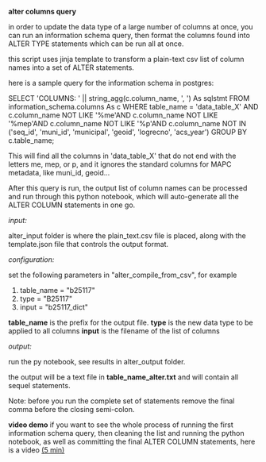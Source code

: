 __alter columns query__

in order to update the data type of a large number of columns at once, you can run an information schema query, then format the columns found into ALTER TYPE statements which can be run all at once.

this script uses jinja template to transform a plain-text csv list of column names into a set of ALTER statements.

here is a sample query for the information schema in postgres:

SELECT 'COLUMNS: ' || string_agg(c.column_name, ', ') As sqlstmt
FROM information_schema.columns As c
WHERE table_name = 'data_table_X' AND
      c.column_name NOT LIKE '%me'AND
      c.column_name NOT LIKE '%mep'AND
      c.column_name NOT LIKE '%p'AND
      c.column_name NOT IN ('seq_id', 'muni_id', 'municipal', 'geoid', 'logrecno', 'acs_year')
GROUP BY c.table_name;

This will find all the columns in 'data_table_X'  that do not end with the letters me, mep, or p, and it ignores the standard columns for MAPC metadata, like muni_id, geoid...

After this query is run, the output list of column names can be processed and run through this python notebook, which will auto-generate all the ALTER COLUMN statements in one go.

_input:_

alter_input folder is where the plain_text.csv file is placed, along with the template.json file that controls the output format.

_configuration:_

set the following parameters in "alter_compile_from_csv", for example

1. table_name = "b25117"
2. type = "B25117"
3. input = "b25117_dict"

__table_name__ is the prefix for the output file.
__type__ is the new data type to be applied to all columns
__input__ is the filename of the list of columns

_output:_

run the py notebook, see results in alter_output folder.

the output will be a text file in __table_name_alter.txt__ and will contain all sequel statements.  

Note:  before you run the complete set of statements remove the final comma before the closing semi-colon.

__video demo__  if you want to see the whole process of running the first information schema query, then cleaning the list and running the python notebook, as well as committing the final ALTER COLUMN statements, here is a video [(5 min)](https://www.youtube.com/watch?v=ReruI_ZelLA)

